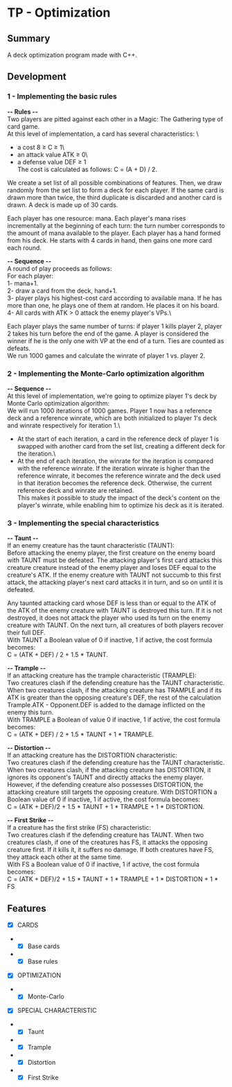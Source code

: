 # TP - Optimization
## Summary

A deck optimization program made with C++.

## Development
### 1 - Implementing the basic rules
**-- Rules --**\
Two players are pitted against each other in a Magic: The Gathering type of card game.\
At this level of implementation, a card has several characteristics: \
- a cost 8 ≥ C ≥ 1\
- an attack value ATK ≥ 0\
- a defense value DEF ≥ 1\
The cost is calculated as follows: C = (A + D) / 2.

We create a set list of all possible combinations of features. Then, we draw randomly from the set list to form a deck for each player. If the same card is drawn more than twice, the third duplicate is discarded and another card is drawn. A deck is made up of 30 cards.

Each player has one resource: mana. Each player's mana rises incrementally at the beginning of each turn: the turn number corresponds to the amount of mana available to the player.
Each player has a hand formed from his deck. He starts with 4 cards in hand, then gains one more card each round.

**-- Sequence --**\
A round of play proceeds as follows:\
For each player:\
1- mana+1.\
2- draw a card from the deck, hand+1.\
3- player plays his highest-cost card according to available mana.
If he has more than one, he plays one of them at random. He places it on his board.\
4- All cards with ATK > 0 attack the enemy player's VPs.\

Each player plays the same number of turns: if player 1 kills player 2, player 2 takes his turn before the end of the game. 
A player is considered the winner if he is the only one with VP at the end of a turn. Ties are counted as defeats.\
We run 1000 games and calculate the winrate of player 1 vs. player 2.

### 2 - Implementing the Monte-Carlo optimization algorithm
**-- Sequence --**\
At this level of implementation, we're going to optimize player 1's deck by Monte Carlo optimization algorithm:\
We will run 1000 iterations of 1000 games. Player 1 now has a reference deck and a reference winrate, which are both initialized to player 1's deck and winrate respectively for iteration 1.\
- At the start of each iteration, a card in the reference deck of player 1 is swapped with another card from the set list, creating a different deck for the iteration.\
- At the end of each iteration, the winrate for the iteration is compared with the reference winrate. If the iteration winrate is higher than the reference winrate, it becomes the reference winrate and the deck used in that iteration becomes the reference deck. Otherwise, the current reference deck and winrate are retained.\
This makes it possible to study the impact of the deck's content on the player's winrate, while enabling him to optimize his deck as it is iterated.

### 3 - Implementing the special characteristics
**-- Taunt --**\
If an enemy creature has the taunt characteristic (TAUNT):\
Before attacking the enemy player, the first creature on the enemy board with TAUNT must be defeated. The attacking player's first card attacks this creature creature instead of the enemy player and loses DEF equal to the creature's ATK.
If the enemy creature with TAUNT not succumb to this first attack, the attacking player's next card attacks it in turn, and so on until it is defeated.

Any taunted attacking card whose DEF is less than or equal to the ATK of the ATK of the enemy creature with TAUNT is destroyed this turn. If it is not destroyed, it does not attack the player who used its turn on the enemy creature with TAUNT.
On the next turn, all creatures of both players recover their full DEF.\
With TAUNT a Boolean value of 0 if inactive, 1 if active, the cost formula becomes:\
C = (ATK + DEF) / 2 + 1.5 * TAUNT.

**-- Trample --**\
If an attacking creature has the trample characteristic (TRAMPLE):\
Two creatures clash if the defending creature has the TAUNT characteristic.
When two creatures clash, if the attacking creature has TRAMPLE and if its ATK is greater than the opposing creature's DEF, the rest of the calculation Trample.ATK - Opponent.DEF is added to the damage inflicted on the enemy this turn.\
With TRAMPLE a Boolean of value 0 if inactive, 1 if active, the cost formula
becomes:\
C = (ATK + DEF) / 2 + 1.5 * TAUNT + 1 * TRAMPLE.

**-- Distortion --**\
If an attacking creature has the DISTORTION characteristic:\
Two creatures clash if the defending creature has the TAUNT characteristic.
When two creatures clash, if the attacking creature has DISTORTION, it ignores its opponent's TAUNT and directly attacks the enemy player.
However, if the defending creature also possesses DISTORTION, the attacking creature still targets the opposing creature.
With DISTORTION a Boolean value of 0 if inactive, 1 if active, the cost formula becomes:\
C = (ATK + DEF)/2 + 1.5 * TAUNT + 1 * TRAMPLE + 1 * DISTORTION.

**-- First Strike --**\
If a creature has the first strike (FS) characteristic:\
Two creatures clash if the defending creature has TAUNT. When two creatures clash, if one of the creatures has FS, it attacks the opposing creature first. If it kills it, it suffers no damage. If both creatures have FS, they attack each other at the same time.\
With FS a Boolean value of 0 if inactive, 1 if active, the cost formula becomes:\
C = (ATK + DEF)/2 + 1.5 * TAUNT + 1 * TRAMPLE + 1 * DISTORTION + 1 * FS

## Features  

- [x] CARDS
- - [x] Base cards
- - [x] Base rules 

- [x] OPTIMIZATION
- - [x] Monte-Carlo
      
- [x] SPECIAL CHARACTERISTIC
- -  [x] Taunt
- -  [x] Trample
- -  [x] Distortion
- -  [x] First Strike
